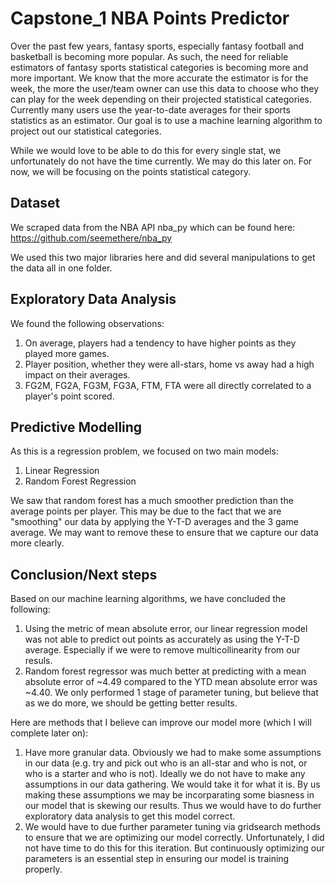 # Capstone_1 NBA Points Predictor

Over the past few years, fantasy sports, especially fantasy football and basketball is becoming more popular. As such, the need for reliable estimators of fantasy sports statistical categories is becoming more and more important. We know that the more accurate the estimator is for the week, the more the user/team owner can use this data to choose who they can play for the week depending on their projected statistical categories. Currently many users use the year-to-date averages for their sports statistics as an estimator. Our goal is to use a machine learning algorithm to project out our statistical categories.

While we would love to be able to do this for every single stat, we unfortunately do not have the time currently. We may do this later on. For now, we will be focusing on the points statistical category.

## Dataset
We scraped data from the NBA API nba_py which can be found here:
https://github.com/seemethere/nba_py

We used this two major libraries here and did several manipulations to get the data all in one folder.

## Exploratory Data Analysis

We found the following observations:
1. On average, players had a tendency to have higher points as they played more games.
2. Player position, whether they were all-stars, home vs away  had a high impact on their averages.
3. FG2M, FG2A, FG3M, FG3A, FTM, FTA were all directly correlated to a player's point scored.

## Predictive Modelling

As this is a regression problem, we focused on two main models:

1. Linear Regression
2. Random Forest Regression

We saw that random forest has a much smoother prediction than the average points per player. This may be due to the fact that we are "smoothing" our data by applying the Y-T-D averages and the 3 game average. We may want to remove these to ensure that we capture our data more clearly.

## Conclusion/Next steps
Based on our machine learning algorithms, we have concluded the following:

1. Using the metric of mean absolute error, our linear regression model was not able to predict out points as accurately as using the Y-T-D average. Especially if we were to remove multicollinearity from our resuls. 
2. Random forest regressor was much better at predicting with a mean absolute error of ~4.49 compared to the YTD mean absolute error was ~4.40. We only performed 1 stage of parameter tuning, but believe that as we do more, we should be getting better results.

Here are methods that I believe can improve our model more (which I will complete later on):

1. Have more granular data. Obviously we had to make some assumptions in our data (e.g. try and pick out who is an all-star and who is not, or who is a starter and who is not). Ideally we do not have to make any assumptions in our data gathering. We would take it for what it is. By us making these assumptions we may be incorparating some biasness in our model that is skewing our results. Thus we would have to do further exploratory data analysis to get this model correct.
2. We would have to due further parameter tuning via gridsearch methods to ensure that we are optimizing our model correctly. Unfortunately, I did not have time to do this for this iteration. But continuously optimizing our parameters is an essential step in ensuring our model is training properly.



